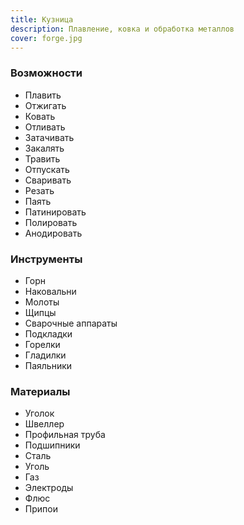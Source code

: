 ```yaml
---
title: Кузница
description: Плавление, ковка и обработка металлов
cover: forge.jpg
---
```


### Возможности

- Плавить
- Отжигать
- Ковать
- Отливать
- Затачивать
- Закалять
- Травить
- Отпускать
- Сваривать
- Резать
- Паять
- Патинировать
- Полировать
- Анодировать

### Инструменты

- Горн
- Наковальни
- Молоты
- Щипцы
- Сварочные аппараты
- Подкладки
- Горелки
- Гладилки
- Паяльники

### Материалы

- Уголок
- Швеллер
- Профильная труба
- Подшипники
- Сталь
- Уголь
- Газ
- Электроды
- Флюс
- Припои
